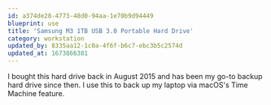 ```yaml
---
id: a374de28-4773-48d0-94aa-1e70b9d94449
blueprint: use
title: 'Samsung M3 1TB USB 3.0 Portable Hard Drive'
category: workstation
updated_by: 8335aa12-1c0a-4f6f-b6c7-ebc3b5c2574d
updated_at: 1673866381
---
```

I bought this hard drive back in August 2015 and has been my go-to backup hard drive since then. I use this to back up my laptop via macOS's Time Machine feature.